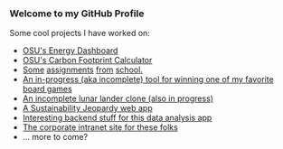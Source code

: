 ### Welcome to my GitHub Profile

Some cool projects I have worked on:

  * [OSU's Energy Dashboard](https://dashboard.sustainability.oregonstate.edu/)
  * [OSU's Carbon Footprint Calculator](https://myco2.sustainability.oregonstate.edu/)
  * [Some](https://github.com/jackrwoods/CS344_Assignments) [assignments](https://github.com/jackrwoods/CS344_Assignments) [from](https://github.com/jackrwoods/cs475-assignments) [school](https://github.com/jackrwoods/st-412-final-project)[.](https://github.com/jackrwoods/CS271_Assignments)
  * [An in-progress (aka incomplete) tool for winning one of my favorite board games](https://github.com/jackrwoods/sheriff-of-nottingham)
  * [An incomplete lunar lander clone (also in progress)](https://github.com/jackrwoods/lunar_lander)
  * [A Sustainability Jeopardy web app](https://github.com/OSU-Sustainability-Office/sustainability_jeopardy)
  * [Interesting backend stuff for this data analysis app](https://www.seeq.com/)
  * [The corporate intranet site for these folks](https://new.portlandgeneral.com/)
  * ... more to come?
